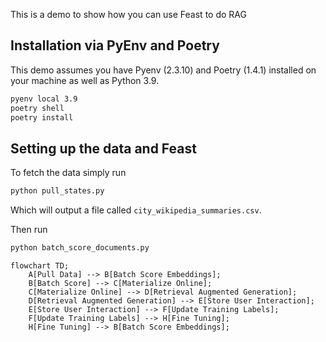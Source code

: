 This is a demo to show how you can use Feast to do RAG

## Installation via PyEnv and Poetry

This demo assumes you have Pyenv (2.3.10) and Poetry (1.4.1) installed on your machine as well as Python 3.9.

```bash
pyenv local 3.9
poetry shell
poetry install
```
## Setting up the data and Feast

To fetch the data simply run
```bash
python pull_states.py
```
Which will output a file called `city_wikipedia_summaries.csv`.

Then run 
```bash
python batch_score_documents.py
```

```mermaid
flowchart TD;
    A[Pull Data] --> B[Batch Score Embeddings];
    B[Batch Score] --> C[Materialize Online];
    C[Materialize Online] --> D[Retrieval Augmented Generation];
    D[Retrieval Augmented Generation] --> E[Store User Interaction];
    E[Store User Interaction] --> F[Update Training Labels];
    F[Update Training Labels] --> H[Fine Tuning];
    H[Fine Tuning] --> B[Batch Score Embeddings];
```

